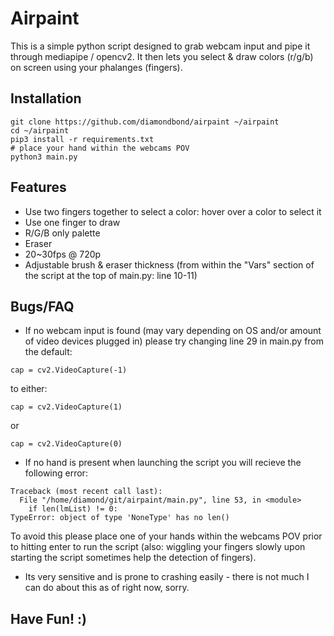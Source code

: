 # Airpaint
This is a simple python script designed to grab webcam input and pipe it through mediapipe / opencv2.
It then lets you select & draw colors (r/g/b) on screen using your phalanges (fingers).

## Installation
```
git clone https://github.com/diamondbond/airpaint ~/airpaint
cd ~/airpaint
pip3 install -r requirements.txt
# place your hand within the webcams POV
python3 main.py
```

## Features
- Use two fingers together to select a color: hover over a color to select it
- Use one finger to draw
- R/G/B only palette
- Eraser
- 20~30fps @ 720p
- Adjustable brush & eraser thickness (from within the "Vars" section of the script at the top of main.py: line 10-11)

## Bugs/FAQ
- If no webcam input is found (may vary depending on OS and/or amount of video devices plugged in) please try changing line 29 in main.py from the default:
```
cap = cv2.VideoCapture(-1)
```
to either:
```
cap = cv2.VideoCapture(1)
```
or
```
cap = cv2.VideoCapture(0)
```
- If no hand is present when launching the script you will recieve the following error:
```
Traceback (most recent call last):
  File "/home/diamond/git/airpaint/main.py", line 53, in <module>
    if len(lmList) != 0:
TypeError: object of type 'NoneType' has no len()
```
To avoid this please place one of your hands within the webcams POV prior to hitting enter to run the script (also: wiggling your fingers slowly upon starting the script sometimes help the detection of fingers).
- Its very sensitive and is prone to crashing easily - there is not much I can do about this as of right now, sorry.

## Have Fun! :)